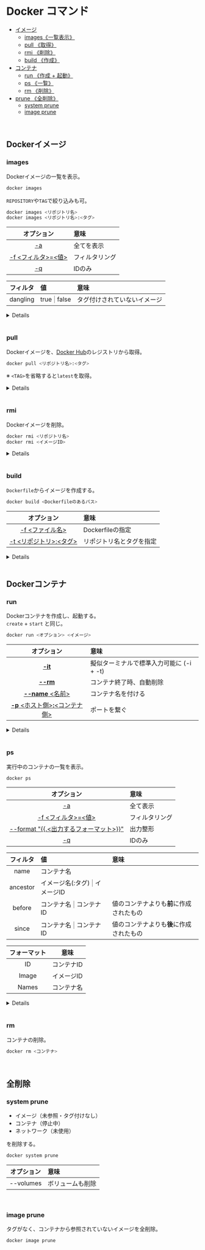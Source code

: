 # Docker コマンド

- [イメージ](#image)
    - [images《一覧表示》](#images) 
    - [pull 《取得》](#pull)
    - [rmi 《削除》](#rmi)
    - [build 《作成》](#build)
- [コンテナ](#container)
    - [run 《作成 + 起動》](#run)
    - [ps 《一覧》](#ps)
    - [rm 《削除》](#rm)
- [prune 《全削除》](#prune)
    - [system prune](#system_prune)
    - [image prune](#image_prune)

<br>

<span id='image'></span>
## Dockerイメージ

<span id='images'></span>
### images

Dockerイメージの一覧を表示。

```bash
docker images
```

`REPOSITORY`や`TAG`で絞り込みも可。

```bash
docker images <リポジトリ名>
docker images <リポジトリ名>:<タグ>
```

| オプション | 意味 |
|:----------:|:-----|
| [-a](#images-a) | 全てを表示 |
| [-f <フィルタ>=<値>](#images-f) | フィルタリング |
| [-q](#images-q) | IDのみ |

| フィルタ | 値 | 意味 |
|:--------:|:---|:-----|
| dangling | true <span style='opacity: 0.5;'>\|</span> false | タグ付けされていないイメージ |

<details>

```bash
$ docker images
REPOSITORY    TAG      IMAGE ID       CREATED        SIZE
nginx         latest    d1a364dc548d   2 weeks ago    133MB
hello-world   latest    d1165f221234   3 months ago   13.3kB
hello-world   linux     d1165f221234   3 months ago   13.3kB
```

```bash
$ docker images hello-world
REPOSITORY    TAG      IMAGE ID       CREATED        SIZE
hello-world   latest    d1165f221234   3 months ago   13.3kB
hello-world   linux     d1165f221234   3 months ago   13.3kB
```

<br>

<span id='image-a'></span>
#### -a

全てのイメージ(中間コンテナのイメージ)を表示。

```bash
$ docker images -a
```

<br>

<span id='images-f'></span>
#### -f (-filter)

表示結果のフィルタリング。

```bash
$ docker images -f dangling=true
REPOSITORY   TAG       IMAGE ID       CREATED       SIZE
<none>       <none>    fccfa49b1344   9 days ago    138MB
<none>       <none>    744465cdb82e   12 days ago   1.36GB

$ docker images -f dangling=false
REPOSITORY   TAG       IMAGE ID       CREATED      SIZE
nginx        latest    4f380adfc10f   9 days ago   133MB
httpd        latest    30287d899656   9 days ago   138MB
```

<br>

<span id='images-q'></span>
#### -q

イメージIDのみの表示。<br>
`rmi`コマンドと一緒に使用。

```bash
$ docker images -q
8a1363f3851e
4f380adfc10f
1e80f1d15656
```

```bash
$ docker rmi $(docker images -q)
```

</details>

<br>

<span id='pull'></span>
### pull

Dockerイメージを、[Docker Hub](https://hub.docker.com/)のレジストリから取得。

```bash
docker pull <リポジトリ名>:<タグ>
```

※ `<TAG>`を省略すると`latest`を取得。

<details>

```bash
$ docker pull hello-world
```
```bash
$ docker pull hello-world:linux
```

</details>

<br>

<span id='rmi'></span>
### rmi

Dockerイメージを削除。

```bash
docker rmi <リポジトリ名>
docker rmi <イメージID>
```

<details>

```bash
$ docker images
REPOSITORY    TAG       IMAGE ID       CREATED        SIZE
nginx         latest    d1a364dc548d   2 weeks ago    133MB
hello-world   latest    d1165f221234   3 months ago   13.3kB
hello-world   linux     d1165f221234   3 months ago   13.3kB
```

```bash
$ docker rmi hello-world
Untagged: hello-world:latest

$ docker images
REPOSITORY    TAG       IMAGE ID       CREATED        SIZE
nginx         latest    d1a364dc548d   2 weeks ago    133MB
hello-world   linux     d1165f221234   3 months ago   13.3kB
```

</details>

<br>

<span id='build'></span>
### build

`Dockerfile`からイメージを作成する。

```bash
docker build <Dockerfileのあるパス>
```

| オプション | 意味 |
|:----------:|:-----|
| [-f <ファイル名>](#build_file) | Dockerfileの指定 |
| [-t <リポジトリ>:<タグ>](#build_tag) | リポジトリ名とタグを指定 |

<details>

カレントディレクトリに`Dockerfile`がある場合

```bash
$ ls
Dockerfile

$ docker build .
```

<br>

<span id='build_file'></span>
#### -f (--file)

`Dockerfile`を指定できる。<br>
デフォルトは`Dockerfile`

```bash
$ ls
Dockerfile  Dockerfile_httpd

$ cat Dockerfile
FROM nginx

$ cat Dockerfile_httpd
FROM httpd

$ docker build .
[+] Building 0.2s (5/5) FINISHED
 => [internal] load build definition from Dockerfile
 .
 .
 .

$ docker build -f Dockerfile_httpd .
[+] Building 0.2s (5/5) FINISHED
 => [internal] load build definition from Dockerfile_httpd
 .
 .
 .
```

<br>

<span id='build_tag'></span>
#### -t (--tag)

`build`時に、リポジトリ名やタグを指定する。

```bash
$ docker build .
.
.
.

$ docker images
REPOSITORY   TAG       IMAGE ID       CREATED      SIZE
<none>       <none>    1e80f1d15656   7 days ago   133MB
```

```bash
$ docker build -t tag_test .
.
.
.

$ docker images
REPOSITORY   TAG       IMAGE ID       CREATED      SIZE
tag_test     latest    1e80f1d15656   7 days ago   133MB
```

</details>

<br>

<span id='container'></span>
## Dockerコンテナ

<span id='run'></span>
### run

Dockerコンテナを作成し、起動する。<br>
`create` + `start` と同じ。

```bash
docker run <オプション> <イメージ>
```

| オプション | 意味 |
|:----------:|:-----|
| [**-it**](#run-it) | 擬似ターミナルで標準入力可能に (-i + -t) |
| [**--rm**](#run-rm) | コンテナ終了時、自動削除 |
| [**--name** <名前>](#run-name) | コンテナ名を付ける |
| [**-p** <ホスト側>**:**<コンテナ側>](#run-p) | ポートを繋ぐ |

<details>

```bash
$ docker run hello-world

Hello from Docker!
This message shows that your installation appears to be working correctly.

To generate this message, Docker took the following steps:
.
.
.
```

<br>

<span id='run-it'></span>
#### -it (-i -t)

擬似ターミナルで標準入力を可能にする。<br>
コンテナ内に入る際などに使用。<br>
`-i (--interactive)`と`-t (--tty)`の同時指定。

```bash
$ docker run nginx bash

$ docker run -it nginx bash
root@1cf3db35c7ce:/#
```

<br>

<span id='run-rm'></span>
#### --rm

コンテナが停止するとそのまま削除される。<br>
このオプションを指定しないと、`run`コマンドをするたび、新しいコンテナが作成されてしまう。

```bash
$ docker ps -a -f "ancestor=nginx"
CONTAINER ID   IMAGE     COMMAND   CREATED   STATUS    PORTS     NAMES

$ docker run nginx echo "Hello"
Hello

$ docker ps -a -f "ancestor=nginx"
CONTAINER ID   IMAGE     COMMAND                  CREATED         STATUS                     PORTS     NAMES
4195fc0e6062   nginx     "/docker-entrypoint.…"   2 seconds ago   Exited (0) 2 seconds ago             jolly_cerf

$ docker run nginx echo "Hello"
Hello

$ docker ps -a -f "ancestor=nginx"
CONTAINER ID   IMAGE     COMMAND                  CREATED         STATUS                     PORTS     NAMES
15ae29993e69   nginx     "/docker-entrypoint.…"   3 seconds ago   Exited (0) 2 seconds ago             sharp_lewin
4195fc0e6062   nginx     "/docker-entrypoint.…"   9 seconds ago   Exited (0) 8 seconds ago             jolly_cerf

$ docker run --rm nginx echo "Hello"
Hello

$ docker ps -a -f "ancestor=nginx"
CONTAINER ID   IMAGE     COMMAND                  CREATED          STATUS                      PORTS     NAMES
15ae29993e69   nginx     "/docker-entrypoint.…"   12 seconds ago   Exited (0) 11 seconds ago             sharp_lewin
4195fc0e6062   nginx     "/docker-entrypoint.…"   18 seconds ago   Exited (0) 17 seconds ago             jolly_cerf
```

<br>

<span id='run-name'></span>
#### --name

コンテナに任意の名前を付ける。<br>
このオプションがない場合、自動でつけられる。

```bash
$ docker run --name hello_nginx nginx echo "Hello"
Hello

$ docker ps -a
CONTAINER ID   IMAGE     COMMAND                  CREATED         STATUS                     PORTS     NAMES
15ce4430a102   nginx     "/docker-entrypoint.…"   3 seconds ago   Exited (0) 2 seconds ago             hello_nginx
```

<br>

<span id='run-p'></span>
#### -p

ポートを公開しバインド。

```bash
$ docker run nginx

$ docker ps
CONTAINER ID   IMAGE     COMMAND                  CREATED         STATUS         PORTS     NAMES
cbd4c750c398   nginx     "/docker-entrypoint.…"   3 seconds ago   Up 3 seconds   80/tcp    pensive_mcclintock

# localhost:80 => このサイトにアクセスできません
```

```bash
$ docker run -p 80:80

$ docker ps
CONTAINER ID   IMAGE     COMMAND                  CREATED         STATUS         PORTS                               NAMES
ca60a8675a0a   nginx     "/docker-entrypoint.…"   6 seconds ago   Up 4 seconds   0.0.0.0:80->80/tcp, :::80->80/tcp   unruffled_meninsky

# localhost:80 => Welcome to nginx!
```

</details>

<br>

<span id='ps'></span>
### ps

実行中のコンテナの一覧を表示。

```bash
docker ps
```

| オプション | 意味 |
|:----------:|:-----|
| [-a](#ps-a) | 全て表示 |
| [-f <フィルタ>=<値>](#ps-f) | フィルタリング |
| [--format "{{.<出力するフォーマット>}}"](#ps-format) | 出力整形 |
| [-q](#ps-q) | IDのみ |

| フィルタ | 値 | 意味 |
|:--------:|:---|:-----|
| name | コンテナ名 |
| ancestor | イメージ名(:タグ) <span style='opacity: 0.5;'>\|</span> イメージID |
| before | コンテナ名 <span style='opacity: 0.5;'>\|</span> コンテナID | 値のコンテナよりも**前**に作成されたもの |
| since | コンテナ名 <span style='opacity: 0.5;'>\|</span> コンテナID | 値のコンテナよりも**後**に作成されたもの |

| フォーマット | 意味 |
|:------------:|:----:|
| ID | コンテナID |
| Image | イメージID |
| Names | コンテナ名 |

<details>

```bash
$ docker ps
CONTAINER ID   IMAGE     COMMAND                  CREATED         STATUS         PORTS     NAMES
e84f4f752daf   ruby      "irb"                    6 seconds ago   Up 6 seconds             kind_leavitt
3067f9179fab   nginx     "/docker-entrypoint.…"   3 minutes ago   Up 3 minutes   80/tcp    infallible_volhard
```

<br>

<span id='ps-a'></span>
#### -a (--all)

通常の`ps`コマンドは実行中のコンテナしか見ることができない。<br>
`-a`(`--all`)オプションで停止中のコンテナも見ることができる。

```bash
$ docker ps
CONTAINER ID   IMAGE     COMMAND              CREATED              STATUS              PORTS                               NAMES
0c0f6434bf7f   httpd     "httpd-foreground"   About a minute ago   Up About a minute   0.0.0.0:80->80/tcp, :::80->80/tcp   apache_test

$ docker ps -a
CONTAINER ID   IMAGE     COMMAND                  CREATED          STATUS                      PORTS                               NAMES
0c0f6434bf7f   httpd     "httpd-foreground"       4 minutes ago    Up 4 minutes                0.0.0.0:80->80/tcp, :::80->80/tcp   apache_test
e619307928ac   nginx     "/docker-entrypoint.…"   11 minutes ago   Exited (0) 10 minutes ago                                       nginx_test
```

<br>

<span id='ps-f'></span>
#### -f (--filter)

`-f`(`--filter`)オプションで、表示結果のフィルタリングが可能

```bash
docker ps -f "<フィルタ><値>" -f "<フィルタ><値>" ...
```

複数フィルタリング可。`"`の省略可。

```bash
$ docker ps -a
CONTAINER ID   IMAGE     COMMAND                  CREATED          STATUS                          PORTS     NAMES
24405ab922e5   ruby      "irb"                    47 seconds ago   Exited (0) 46 seconds ago                 ruby_test
0c0f6434bf7f   httpd     "httpd-foreground"       7 minutes ago    Exited (0) About a minute ago             apache_test
e619307928ac   nginx     "/docker-entrypoint.…"   13 minutes ago   Exited (0) 13 minutes ago                 nginx_test

$ docker ps -a -f "name=nginx_test"
CONTAINER ID   IMAGE     COMMAND                  CREATED          STATUS                      PORTS     NAMES
e619307928ac   nginx     "/docker-entrypoint.…"   13 minutes ago   Exited (0) 13 minutes ago             nginx_test

$ docker -a -f name=nginx_test -f name=ruby_test
CONTAINER ID   IMAGE     COMMAND                  CREATED          STATUS                      PORTS     NAMES
24405ab922e5   ruby      "irb"                    12 minutes ago   Exited (0) 12 minutes ago             ruby_test
e619307928ac   nginx     "/docker-entrypoint.…"   25 minutes ago   Exited (0) 25 minutes ago             nginx_test

```

<br>

<span id='ps-format'></span>
#### --format

Goテンプレートで出力結果のフォーマットを指定。

```bash
$ docker ps -a
CONTAINER ID   IMAGE     COMMAND                  CREATED        STATUS                    PORTS     NAMES
15ce4430a102   nginx     "/docker-entrypoint.…"   24 hours ago   Exited (0) 24 hours ago             nginx_test
68eccedc2f88   ruby      "irb"                    24 hours ago   Exited (0) 24 hours ago             hello_ruby
0c0f6434bf7f   httpd     "httpd-foreground"       25 hours ago   Exited (0) 25 hours ago             apache_test

$ docker ps -a --format "{{.Names}}"
nginx_test
hello_ruby
apache_test
```

<br>

<span id='ps-q'></span>
#### -q

コンテナIDのみ表示。<br>
`rm`コマンドと一緒に使用。

```bash
$ docker ps -q
7d836f929dc1
57dce84b9ca3
171d3ccfabbd
```

```bash
$ docker rm $(docker ps -q)
```


</details>

<br>

<span id='rm'></span>
### rm

コンテナの削除。

```bash
docker rm <コンテナ>
```

<br>

<span id='prune'></span>
## 全削除

<span id='system_prune'></span>
### system prune

- イメージ（未参照・タグ付けなし）
- コンテナ（停止中）
- ネットワーク（未使用）

を削除する。

```bash
docker system prune
```

| オプション | 意味 |
|:----------:|:-----|
| --volumes | ボリュームも削除 |

<br>

<span id='image_prune'></span>
### image prune

タグがなく、コンテナから参照されていないイメージを全削除。

```bash
docker image prune
```
